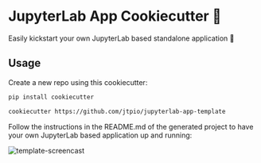 # JupyterLab App Cookiecutter 🧩

Easily kickstart your own JupyterLab based standalone application 🚀

## Usage

Create a new repo using this cookiecutter:

```bash
pip install cookiecutter

cookiecutter https://github.com/jtpio/jupyterlab-app-template
```

Follow the instructions in the README.md of the generated project to have your
own JupyterLab based application up and running:

![template-screencast](https://user-images.githubusercontent.com/591645/100391887-307f9680-3035-11eb-97ee-c368b14c5f00.gif)
